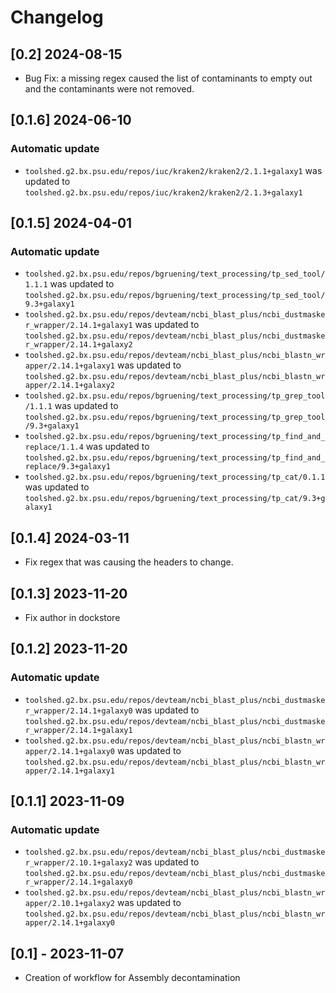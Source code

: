 # Changelog

## [0.2] 2024-08-15

- Bug Fix: a missing regex caused the list of contaminants to empty out and the contaminants were not removed. 

## [0.1.6] 2024-06-10

### Automatic update
- `toolshed.g2.bx.psu.edu/repos/iuc/kraken2/kraken2/2.1.1+galaxy1` was updated to `toolshed.g2.bx.psu.edu/repos/iuc/kraken2/kraken2/2.1.3+galaxy1`

## [0.1.5] 2024-04-01

### Automatic update
- `toolshed.g2.bx.psu.edu/repos/bgruening/text_processing/tp_sed_tool/1.1.1` was updated to `toolshed.g2.bx.psu.edu/repos/bgruening/text_processing/tp_sed_tool/9.3+galaxy1`
- `toolshed.g2.bx.psu.edu/repos/devteam/ncbi_blast_plus/ncbi_dustmasker_wrapper/2.14.1+galaxy1` was updated to `toolshed.g2.bx.psu.edu/repos/devteam/ncbi_blast_plus/ncbi_dustmasker_wrapper/2.14.1+galaxy2`
- `toolshed.g2.bx.psu.edu/repos/devteam/ncbi_blast_plus/ncbi_blastn_wrapper/2.14.1+galaxy1` was updated to `toolshed.g2.bx.psu.edu/repos/devteam/ncbi_blast_plus/ncbi_blastn_wrapper/2.14.1+galaxy2`
- `toolshed.g2.bx.psu.edu/repos/bgruening/text_processing/tp_grep_tool/1.1.1` was updated to `toolshed.g2.bx.psu.edu/repos/bgruening/text_processing/tp_grep_tool/9.3+galaxy1`
- `toolshed.g2.bx.psu.edu/repos/bgruening/text_processing/tp_find_and_replace/1.1.4` was updated to `toolshed.g2.bx.psu.edu/repos/bgruening/text_processing/tp_find_and_replace/9.3+galaxy1`
- `toolshed.g2.bx.psu.edu/repos/bgruening/text_processing/tp_cat/0.1.1` was updated to `toolshed.g2.bx.psu.edu/repos/bgruening/text_processing/tp_cat/9.3+galaxy1`


## [0.1.4] 2024-03-11

- Fix regex that was causing the headers to change. 


## [0.1.3] 2023-11-20

- Fix author in dockstore

## [0.1.2] 2023-11-20

### Automatic update
- `toolshed.g2.bx.psu.edu/repos/devteam/ncbi_blast_plus/ncbi_dustmasker_wrapper/2.14.1+galaxy0` was updated to `toolshed.g2.bx.psu.edu/repos/devteam/ncbi_blast_plus/ncbi_dustmasker_wrapper/2.14.1+galaxy1`
- `toolshed.g2.bx.psu.edu/repos/devteam/ncbi_blast_plus/ncbi_blastn_wrapper/2.14.1+galaxy0` was updated to `toolshed.g2.bx.psu.edu/repos/devteam/ncbi_blast_plus/ncbi_blastn_wrapper/2.14.1+galaxy1`

## [0.1.1] 2023-11-09

### Automatic update
- `toolshed.g2.bx.psu.edu/repos/devteam/ncbi_blast_plus/ncbi_dustmasker_wrapper/2.10.1+galaxy2` was updated to `toolshed.g2.bx.psu.edu/repos/devteam/ncbi_blast_plus/ncbi_dustmasker_wrapper/2.14.1+galaxy0`
- `toolshed.g2.bx.psu.edu/repos/devteam/ncbi_blast_plus/ncbi_blastn_wrapper/2.10.1+galaxy2` was updated to `toolshed.g2.bx.psu.edu/repos/devteam/ncbi_blast_plus/ncbi_blastn_wrapper/2.14.1+galaxy0`

## [0.1] - 2023-11-07

- Creation of workflow for Assembly decontamination
